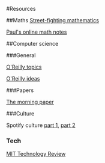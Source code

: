 #Resources

##Maths
[Street-fighting mathematics](https://mitpress.mit.edu/books/street-fighting-mathematics)

[Paul's online math notes](http://tutorial.math.lamar.edu)

##Computer science

###General

[O'Reilly topics](https://www.oreilly.com/topics)

[O'Reilly ideas](https://www.oreilly.com/ideas)

###Papers

[The morning paper](https://blog.acolyer.org/)

###Culture

Spotify culture [part 1](https://labs.spotify.com/2014/03/27/spotify-engineering-culture-part-1/), [part 2](https://labs.spotify.com/2014/09/20/spotify-engineering-culture-part-2/)

### Tech

[MIT Technology Review](https://www.technologyreview.com/)
